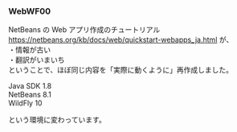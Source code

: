 ### WebWF00

NetBeans の Web アプリ作成のチュートリアル https://netbeans.org/kb/docs/web/quickstart-webapps_ja.html が、  
 ・情報が古い  
 ・翻訳がいまいち  
 ということで、ほぼ同じ内容を「実際に動くように」再作成しました。  

Java SDK 1.8  
NetBeans 8.1  
WildFly 10  

という環境に変わっています。  
